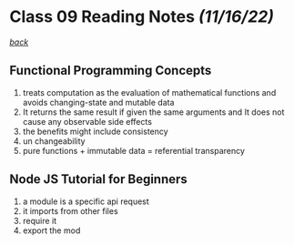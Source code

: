 # Class 09 Reading Notes *(11/16/22)*

[*back*](../README.md)

## Functional Programming Concepts

1. treats computation as the evaluation of mathematical functions and avoids changing-state and mutable data
2. It returns the same result if given the same arguments and It does not cause any observable side effects
3. the benefits might include consistency
4. un changeability
5. pure functions + immutable data = referential transparency

## Node JS Tutorial for Beginners

1. a module is a specific api request
2. it imports from other files
3. require it
4. export the mod
